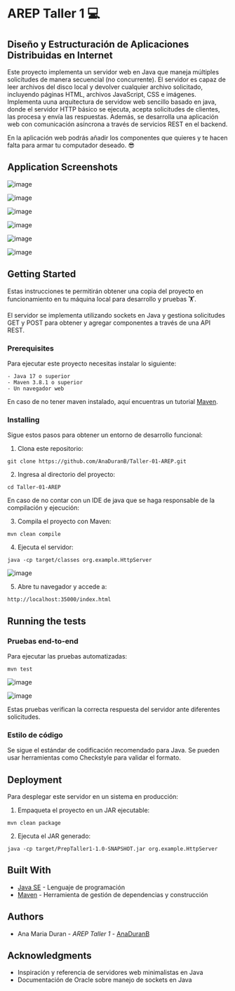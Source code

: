 # AREP Taller 1 💻

## Diseño y Estructuración de Aplicaciones Distribuidas en Internet

Este proyecto implementa un servidor web en Java que maneja múltiples solicitudes de manera secuencial (no concurrente). El servidor es capaz de leer archivos del disco local y devolver cualquier archivo solicitado, incluyendo páginas HTML, archivos JavaScript, CSS e imágenes. Implementa uuna arquitectura de servidow web sencillo basado en java, donde el servidor HTTP básico se ejecuta, acepta solicitudes de clientes, las procesa y envía las respuestas. Además, se desarrolla una aplicación web con comunicación asíncrona a través de servicios REST en el backend.

En la aplicación web podrás añadir los componentes que quieres y te hacen falta para armar tu computador deseado. 😎

## Application Screenshots
![image](https://github.com/user-attachments/assets/44185ea0-7236-45b4-936c-231ad36210ec)

![image](https://github.com/user-attachments/assets/eb18e0e2-d62c-4486-b4d6-26d3bbd63cbf)

![image](https://github.com/user-attachments/assets/d8805f6a-3eca-42fe-a60f-978070257f37)

![image](https://github.com/user-attachments/assets/c4445cc5-df94-48f6-88fc-b39446890ab2)

![image](https://github.com/user-attachments/assets/80b049e2-7faf-4578-8339-cabd6ee5eefb)

![image](https://github.com/user-attachments/assets/9692624e-5ec5-471f-90ba-79e016adcac3)


## Getting Started

Estas instrucciones te permitirán obtener una copia del proyecto en funcionamiento en tu máquina local para desarrollo y pruebas 🏋️.

El servidor se implementa utilizando sockets en Java y gestiona solicitudes GET y POST para obtener y agregar componentes a través de una API REST.


### Prerequisites

Para ejecutar este proyecto necesitas instalar lo siguiente:

```
- Java 17 o superior
- Maven 3.8.1 o superior
- Un navegador web
```
En caso de no tener maven instalado, aquí encuentras un tutorial [Maven](https://dev.to/vanessa_corredor/instalar-manualmente-maven-en-windows-10-50pb).

### Installing

Sigue estos pasos para obtener un entorno de desarrollo funcional:

1. Clona este repositorio:

```
git clone https://github.com/AnaDuranB/Taller-01-AREP.git
```

2. Ingresa al directorio del proyecto:

```
cd Taller-01-AREP
```

En caso de no contar con un IDE de java que se haga responsable de la compilación y ejecución:

3. Compila el proyecto con Maven:

```
mvn clean compile
```

4. Ejecuta el servidor:

```
java -cp target/classes org.example.HttpServer
```
![image](https://github.com/user-attachments/assets/6904a1e6-3188-4918-a61d-832ee00906b8)

5. Abre tu navegador y accede a:

```
http://localhost:35000/index.html
```

## Running the tests

### Pruebas end-to-end

Para ejecutar las pruebas automatizadas:

```
mvn test
```
![image](https://github.com/user-attachments/assets/2868f8c6-49b1-4de1-9273-25bd235d80bc)


![image](https://github.com/user-attachments/assets/12cf8787-c78a-4268-9235-5d3529ccb35a)


Estas pruebas verifican la correcta respuesta del servidor ante diferentes solicitudes.

### Estilo de código

Se sigue el estándar de codificación recomendado para Java. Se pueden usar herramientas como Checkstyle para validar el formato.

## Deployment

Para desplegar este servidor en un sistema en producción:

1. Empaqueta el proyecto en un JAR ejecutable:

```
mvn clean package
```

2. Ejecuta el JAR generado:

```
java -cp target/PrepTaller1-1.0-SNAPSHOT.jar org.example.HttpServer
```

## Built With

- [Java SE](https://www.oracle.com/java/) - Lenguaje de programación
- [Maven](https://maven.apache.org/) - Herramienta de gestión de dependencias y construcción

## Authors

- Ana Maria Duran - *AREP* *Taller 1* - [AnaDuranB](https://github.com/AnaDuranB)

## Acknowledgments

- Inspiración y referencia de servidores web minimalistas en Java
- Documentación de Oracle sobre manejo de sockets en Java
